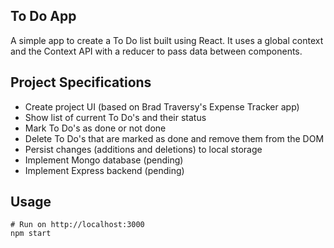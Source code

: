 ## To Do App

A simple app to create a To Do list built using React.
It uses a global context and the Context API with a reducer to pass data between components.

## Project Specifications

- Create project UI (based on Brad Traversy's Expense Tracker app)
- Show list of current To Do's and their status
- Mark To Do's as done or not done
- Delete To Do's that are marked as done and remove them from the DOM
- Persist changes (additions and deletions) to local storage
- Implement Mongo database (pending)
- Implement Express backend (pending)

## Usage

```
# Run on http://localhost:3000
npm start
```
